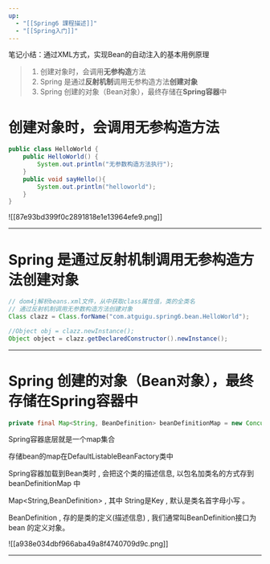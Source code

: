 ```yaml
---
up:
  - "[[Spring6 課程描述]]"
  - "[[Spring入门]]"
---
```

笔记小结：通过XML方式，实现Bean的自动注入的基本用例原理

> 1. 创建对象时，会调用**无参构造**方法
> 2. Spring 是通过**反射机制**调用无参构造方法**创建对象**
> 3. Spring 创建的对象（Bean对象），最终存储在**Spring容器**中

# 创建对象时，会调用**无参构造**方法

```java
public class HelloWorld {
    public HelloWorld() {
        System.out.println("无参数构造方法执行");
    }
    public void sayHello(){
        System.out.println("helloworld");
    }
}
```

![[87e93bd399f0c2891818e1e13964efe9.png]]

---

# Spring 是通过**反射机制**调用无参构造方法创建对象

```java
// dom4j解析beans.xml文件，从中获取class属性值，类的全类名
// 通过反射机制调用无参数构造方法创建对象
Class clazz = Class.forName("com.atguigu.spring6.bean.HelloWorld");

//Object obj = clazz.newInstance();
Object object = clazz.getDeclaredConstructor().newInstance();
```

---

# Spring 创建的对象（Bean对象），最终存储在**Spring容器**中

```java
private final Map<String, BeanDefinition> beanDefinitionMap = new ConcurrentHashMap<>(256);
```

Spring容器底层就是一个map集合

存储bean的map在DefaultListableBeanFactory类中

Spring容器加载到Bean类时 , 会把这个类的描述信息, 以包名加类名的方式存到beanDefinitionMap 中

Map<String,BeanDefinition> , 其中 String是Key , 默认是类名首字母小写 。

BeanDefinition , 存的是类的定义(描述信息) , 我们通常叫BeanDefinition接口为 bean 的定义对象。

![[a938e034dbf966aba49a8f4740709d9c.png]]

---